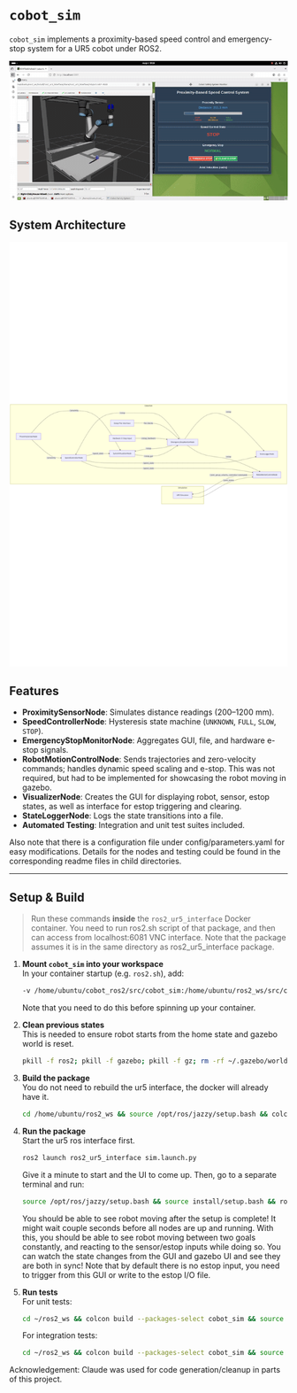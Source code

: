 # `cobot_sim`

`cobot_sim` implements a proximity-based speed control and emergency-stop system for a UR5 cobot under ROS2.


![Demo of CobotSim](docs/demo.gif)


## System Architecture

![Node Architecture](docs/architecture.png)


## Features

- **ProximitySensorNode**: Simulates distance readings (200–1200 mm).  
- **SpeedControllerNode**: Hysteresis state machine (`UNKNOWN`, `FULL`, `SLOW`, `STOP`).  
- **EmergencyStopMonitorNode**: Aggregates GUI, file, and hardware e-stop signals.
- **RobotMotionControlNode**: Sends trajectories and zero-velocity commands; handles dynamic speed scaling and e-stop. This was not required, but had to be implemented for showcasing the robot moving in gazebo.
- **VisualizerNode**: Creates the GUI for displaying robot, sensor, estop states, as well as interface for estop triggering and clearing.
- **StateLoggerNode**: Logs the state transitions into a file.
- **Automated Testing**: Integration and unit test suites included.

Also note that there is a configuration file under config/parameters.yaml for easy modifications.
Details for the nodes and testing could be found in the corresponding readme files in child directories.

---

## Setup & Build

> Run these commands **inside** the `ros2_ur5_interface` Docker container. You need to run ros2.sh script of that package, and then can access 
from localhost:6081 VNC interface. Note that the package assumes it is in the same directory as ros2_ur5_interface package. 

1. **Mount `cobot_sim` into your workspace**  
   In your container startup (e.g. `ros2.sh`), add:
   ```bash
   -v /home/ubuntu/cobot_ros2/src/cobot_sim:/home/ubuntu/ros2_ws/src/cobot_sim
   ```
   Note that you need to do this before spinning up your container.

2. **Clean previous states**  
   This is needed to ensure robot starts from the home state and gazebo world is reset.
   ```bash
   pkill -f ros2; pkill -f gazebo; pkill -f gz; rm -rf ~/.gazebo/worlds/ ~/.ignition/gazebo/ ~/.gz/sim/ ~/.ros/log/*;
   ```

3. **Build the package**  
   You do not need to rebuild the ur5 interface, the docker will already have it.
   ```bash
   cd /home/ubuntu/ros2_ws && source /opt/ros/jazzy/setup.bash && colcon build --packages-select cobot_sim && source install/setup.bash
   ```

4. **Run the package**  
   Start the ur5 ros interface first.
   ```bash
   ros2 launch ros2_ur5_interface sim.launch.py
   ```

   Give it a minute to start and the UI to come up. Then, go to a separate terminal and run:
   ```bash
   source /opt/ros/jazzy/setup.bash && source install/setup.bash && ros2 launch cobot_sim cobot_sim.launch.py
   ```

   You should be able to see robot moving after the setup is complete! It might wait couple seconds before all nodes are up and running.
   With this, you should be able to see robot moving between two goals constantly, and reacting to the sensor/estop inputs while doing so. You 
   can watch the state changes from the GUI and gazebo UI and see they are both in sync! Note that by default there is no estop input, you need
   to trigger from this GUI or write to the estop I/O file.


5. **Run tests**  
   For unit tests:
   ```bash
   cd ~/ros2_ws && colcon build --packages-select cobot_sim && source install/setup.bash && python3 -m pytest src/cobot_sim/tests/test_unit.py -v
   ```

   For integration tests:
   ```bash
   cd ~/ros2_ws && colcon build --packages-select cobot_sim && source install/setup.bash && python3 -m pytest src/cobot_sim/tests/test_integration.py -v
   ```

Acknowledgement: Claude was used for code generation/cleanup in parts of this project.